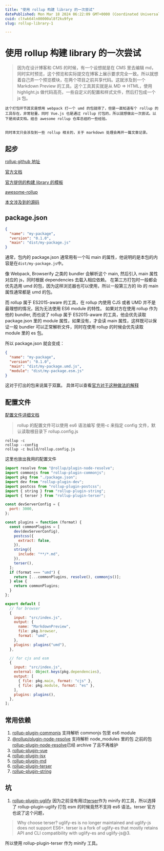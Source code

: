 ```yaml
---
title: "使用 rollup 构建 library 的一次尝试"
datePublished: Mon Mar 18 2024 06:22:09 GMT+0000 (Coordinated Universal Time)
cuid: cltwk64ln00000al8f2ku9fye
slug: rollup-library-1

---
```



# 使用 rollup 构建 library 的一次尝试


> 因为在设计博客和 CMS 的时候，有一个设想就是在 CMS 里去编辑 md，同时实时预览，这个预览和实际提交在博客上展示要求完全一致。所以就想着自己弄一个预览模块，在两个项目之前共享代码。这就涉及到一个 Markdown Preview 的工具。这个工具其实就是从 MD => HTML，使用 highlight.js 做代码高亮，一些自定义的配置和样式文件，然后打包成一个 js 包。


	这个打包环节其实是想用 webpack 打一个 umd 的包就得了，但是一直知道有个 rollup 的工具存在，非常轻量，同时 Vue.js 也是通过 rollup 打包的，所以就想做出一次尝试。以下是阅读文档，结合 awesome rollup 仓库总结的一些经验。


	同时本文只会涉及到一些 rollup 相关的，关于 markdown 处理会再开一篇文章记录。


## 起步


[rollup github 地址](https://github.com/rollup/rollup)


[官方文档](https://rollupjs.org/guide/en/)


[官方提供的构建 library 的模板](https://github.com/rollup/rollup-starter-lib)


[awesome-rollup](https://github.com/rollup/awesome)


[本文涉及到的源码](https://github.com/phshy0607/markdown-preview)


## package.json


```json
{
  "name": "my-package",
  "version": "0.1.0",
  "main": "dist/my-package.js"
}
```


通常，包内的 package.json 通常用有一个叫 main 的属性，他说明的是本包的内容是在`dist/my-package.js`中。


像 Webpack, Browserify 之类的 bundler 会解析这个 main, 然后引入 main 属性对应的 js，同时根据 dependencies 去载入相应依赖。 在第三方打包时一般都会优先选用 umd 的包，因为这样浏览器也可以使用，所以一般第三方的 lib 的 main 属性通常都是 umd 的包。


而 rollup 属于 ES2015-aware 的工具，在 rollup 内使用 CJS 或者 UMD 并不是最理想的情况，因为无法使用 ES6 module 的特性。 如果对方在使用 rollup 作为他的 bundler, 而也说了 rollup 属于 ES2015-aware 的工具，他会优先读取 package.json 里的 module 属性，如果没有，才会读 main 属性，这样既可以保证一般 bundler 可以正常解析文件，同时在使用 rollup 的时候会优先读取 module 里的 es 包。


所以 package.json 就会变成：


```json
{
  "name": "my-package",
  "version": "0.1.0",
  "main": "dist/my-package.umd.js",
  "module": "dist/my-package.esm.js"
}
```


这对于打出的包来说属于双赢。 具体可以查看[官方对于这种做法的解释](https://github.com/rollup/rollup/wiki/pkg.module)


## 配置文件


[配置文件详细文档](https://rollupjs.org/guide/en/#configuration-files)


> rollup 的配置文件可以使用 es6 语法编写 使用-c 来指定 config 文件，默认读取根目录下 rollup.config.js


```shell
rollup -c
rollup --config
rollup -c build/rollup.config.js
```


这里也放出我用的配置文件


```javascript
import resolve from "@rollup/plugin-node-resolve";
import commonjs from "rollup-plugin-commonjs";
import pkg from "./package.json";
import dev from "rollup-plugin-dev";
import postcss from "rollup-plugin-postcss";
import { string } from "rollup-plugin-string";
import { terser } from "rollup-plugin-terser";

const devServerConfig = {
  port: 3000,
};

const plugins = function (format) {
  const commonPlugins = [
    dev(devServerConfig),
    postcss({
      extract: false,
    }),
    string({
      include: "**/*.md",
    }),
    terser(),
  ];
  if (format === "umd") {
    return [...commonPlugins, resolve(), commonjs()];
  } else {
    return commonPlugins;
  }
};

export default [
  // for browser
  {
    input: "src/index.js",
    output: {
      name: "MarkdownPreview",
      file: pkg.browser,
      format: "umd",
    },
    plugins: plugins("umd"),
  },

  // for cjs and esm
  {
    input: "src/index.js",
    external: Object.keys(pkg.dependencies),
    output: [
      { file: pkg.main, format: "cjs" },
      { file: pkg.module, format: "es" },
    ],
    plugins: plugins(),
  },
];
```


## 常用依赖

1. [rollup-plugin-commonjs](https://github.com/rollup/rollup-plugin-commonjs) 支持解析 commonjs 包至 es6 module
2. [@rollup/plugin-node-resolve](https://github.com/rollup/plugins/tree/master/packages/node-resolve) 支持解析 node_modules 里的包 之前的包[rollup-plugin-node-resolve](https://github.com/rollup/rollup-plugin-node-resolve)已经 archive 了且不再维护
3. [rollup-plugin-vue](https://github.com/vuejs/rollup-plugin-vue)
4. [rollup-plugin-jsx](https://github.com/konsumer/rollup-plugin-jsx)
5. [rollup-plugin-md](https://github.com/xiaofuzi/rollup-plugin-md)
6. [rollup-plugin-terser](https://github.com/TrySound/rollup-plugin-terser)
7. [rollup-plugin-string](https://github.com/TrySound/rollup-plugin-string)

## 坑

1. [rollup-plugin-uglify](https://github.com/TrySound/rollup-plugin-uglify) 因为之前没有用过[terser](https://github.com/terser/terser)作为 minify 的工具，所以选择了 rollup-plugin-uglify 打包 esm 的时候竟然不支持 es6 语法。terser 官方也说了这个问题，

> Why choose terser? uglify-es is no longer maintained and uglify-js does not support ES6+. terser is a fork of uglify-es that mostly retains API and CLI compatibility with uglify-es and uglify-js@3.


所以使用 rollup-plugin-terser 作为 minify 工具。

